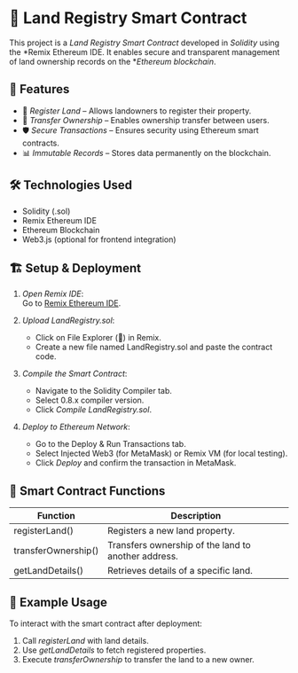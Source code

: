# 🏡 Land Registry Smart Contract

This project is a *Land Registry Smart Contract* developed in *Solidity* using the *Remix Ethereum IDE. It enables secure and transparent management of land ownership records on the **Ethereum blockchain*.

## 🚀 Features

- 📜 *Register Land* – Allows landowners to register their property.
- 🔄 *Transfer Ownership* – Enables ownership transfer between users.
- 🛡️ *Secure Transactions* – Ensures security using Ethereum smart contracts.
- 📊 *Immutable Records* – Stores data permanently on the blockchain.

## 🛠️ Technologies Used

- Solidity (.sol)
- Remix Ethereum IDE
- Ethereum Blockchain
- Web3.js (optional for frontend integration)

## 🏗️ Setup & Deployment

1. *Open Remix IDE*:  
   Go to [Remix Ethereum IDE](https://remix.ethereum.org/).
   
2. *Upload LandRegistry.sol*:  
   - Click on File Explorer (📂) in Remix.
   - Create a new file named LandRegistry.sol and paste the contract code.

3. *Compile the Smart Contract*:  
   - Navigate to the Solidity Compiler tab.
   - Select 0.8.x compiler version.
   - Click *Compile LandRegistry.sol*.

4. *Deploy to Ethereum Network*:  
   - Go to the Deploy & Run Transactions tab.
   - Select Injected Web3 (for MetaMask) or Remix VM (for local testing).
   - Click *Deploy* and confirm the transaction in MetaMask.

## 📜 Smart Contract Functions

| Function | Description |
|----------|------------|
| registerLand() | Registers a new land property. |
| transferOwnership() | Transfers ownership of the land to another address. |
| getLandDetails() | Retrieves details of a specific land. |

## 📌 Example Usage

To interact with the smart contract after deployment:

1. Call *registerLand* with land details.
2. Use *getLandDetails* to fetch registered properties.
3. Execute *transferOwnership* to transfer the land to a new owner.
